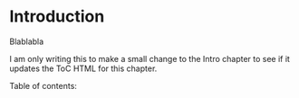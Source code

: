 # Introduction

Blablabla

I am only writing this to make a small change to the Intro chapter to see if it updates the ToC HTML for this chapter.

Table of contents:

```{tableofcontents}
```